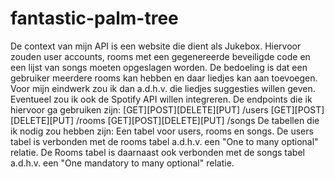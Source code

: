 # fantastic-palm-tree
De context van mijn API is een website die dient als Jukebox. Hiervoor zouden user accounts, rooms met een gegenereerde beveiligde code en een lijst van songs moeten opgeslagen worden. De bedoeling is dat een gebruiker meerdere rooms kan hebben en daar liedjes kan aan toevoegen. Voor mijn eindwerk zou ik dan a.d.h.v. die liedjes suggesties willen geven. Eventueel zou ik ook de Spotify API willen integreren. De endpoints die ik hiervoor ga gebruiken zijn:  [GET][POST][DELETE][PUT] /users [GET][POST][DELETE][PUT] /rooms [GET][POST][DELETE][PUT] /songs De tabellen die ik nodig zou hebben zijn:     Een tabel voor users, rooms en songs.     De users tabel is verbonden met de rooms tabel a.d.h.v. een "One to many optional" relatie.     De Rooms tabel is daarnaast ook verbonden met de songs tabel a.d.h.v. een "One mandatory to many optional" relatie. 
